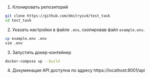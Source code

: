 1. Клонировать репозиторий

```bash
git clone https://github.com/dmitrysvd/test_task
cd test_task
```

2. Указать настройки в файле `.env`, скопировав файл `example.env`.

```bash
cp example.env .env
vim .env
```

3. Запустить докер-контейнер

```bash
docker-compose up --build
```

4. Докуменация API доступна по адресу https://localhost:8001/api